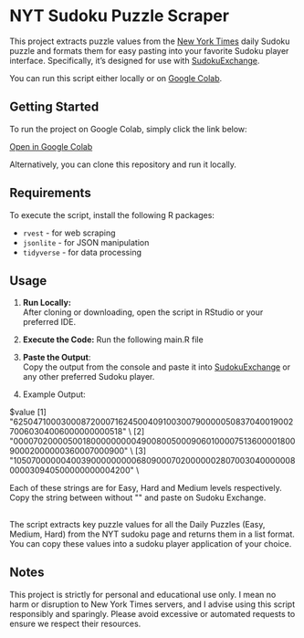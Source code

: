 
# NYT Sudoku Puzzle Scraper

This project extracts puzzle values from the [New York Times](https://www.nytimes.com/puzzles/sudoku) daily Sudoku puzzle and formats them for easy pasting into your favorite Sudoku player interface. Specifically, it’s designed for use with [SudokuExchange](https://sudokuexchange.com). 

You can run this script either locally or on [Google Colab](https://colab.research.google.com/drive/1JqdtMlf2ikDhCLXVxnU2c-yK6JJTI669?usp=sharing).

## Getting Started

To run the project on Google Colab, simply click the link below:

[Open in Google Colab](https://colab.research.google.com/drive/1JqdtMlf2ikDhCLXVxnU2c-yK6JJTI669?usp=sharing)

Alternatively, you can clone this repository and run it locally.

## Requirements

To execute the script, install the following R packages:

- `rvest` - for web scraping
- `jsonlite` - for JSON manipulation
- `tidyverse` - for data processing



## Usage

1. **Run Locally:**  
   After cloning or downloading, open the script in RStudio or your preferred IDE.

2. **Execute the Code:**
   Run the following main.R file 


3. **Paste the Output**:  
   Copy the output from the console and paste it into [SudokuExchange](https://sudokuexchange.com) or any other preferred Sudoku player.

4. Example Output:

$value
[1] "625047100030008720007162450040910030079000005083704001900270060304006000000000518" \\
[2] "000070200005001800000000049008005000906010000751360000180090002000000360007000900" \\
[3] "105070000004003900000000068090007020000002807003040000008000030940500000000004200" \\ 

Each of these strings are for Easy, Hard and Medium levels respectively. Copy the string between without "" and paste on Sudoku Exchange. 


## 
The script extracts key puzzle values for all the Daily Puzzles (Easy, Medium, Hard) from the NYT sudoku page and returns them in a list format. You can copy these values into a sudoku player application of your choice.

## Notes

This project is strictly for personal and educational use only. I mean no harm or disruption to New York Times servers, and I advise using this script responsibly and sparingly. Please avoid excessive or automated requests to ensure we respect their resources.

